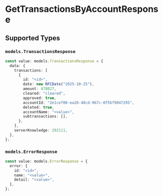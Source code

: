 # GetTransactionsByAccountResponse


## Supported Types

### `models.TransactionsResponse`

```typescript
const value: models.TransactionsResponse = {
  data: {
    transactions: [
      {
        id: "<id>",
        date: new RFCDate("2025-10-25"),
        amount: 478027,
        cleared: "cleared",
        approved: true,
        accountId: "2e1cef00-ea26-48cd-967c-0f5bf9847295",
        deleted: true,
        accountName: "<value>",
        subtransactions: [],
      },
    ],
    serverKnowledge: 292111,
  },
};
```

### `models.ErrorResponse`

```typescript
const value: models.ErrorResponse = {
  error: {
    id: "<id>",
    name: "<value>",
    detail: "<value>",
  },
};
```

